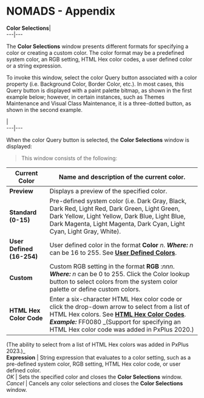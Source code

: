 # NOMADS - Appendix

**Color Selections**|   
---|---  
  
The **Color Selections** window presents different formats for specifying a color or creating a custom color. The color format may be a predefined system color, an RGB setting, HTML Hex color codes, a user defined color or a string expression.

To invoke this window, select the color Query button associated with a color property (i.e. Background Color, Border Color, etc.). In most cases, this Query button is displayed with a paint palette bitmap, as shown in the first example below; however, in certain instances, such as Themes Maintenance and Visual Class Maintenance, it is a three-dotted button, as shown in the second example.

|   
---|---  
  
When the color Query button is selected, the **Color Selections** window is displayed:

> This window consists of the following:

**Current Color** |  Name and description of the current color.  
---|---  
**Preview** |  Displays a preview of the specified color.  
**Standard (0-15)** |  Pre-defined system color (i.e. Dark Gray, Black, Dark Red, Light Red, Dark Green, Light Green, Dark Yellow, Light Yellow, Dark Blue, Light Blue, Dark Magenta, Light Magenta, Dark Cyan, Light Cyan, Light Gray, White).  
**User Defined (16-254)** |  User defined color in the format **Color** _n_. **_Where:_** _n_ can be 16 to 255. See **[User Defined Colors](../System%20Maintenance%20Tools/System%20Options/User%20Defined%20Colours.md)**.  
**Custom** |  Custom RGB setting in the format **RGB** :_nnn_. **_Where:_** _n_ can be 0 to 255. Click the Color lookup button to select colors from the system color palette or define custom colors.  
**HTML Hex Color Code** |  Enter a six-character HTML Hex color code or click the drop-down arrow to select from a list of HTML Hex colors. See **[HTML Hex Color Codes](../../control_object_properties/colour_properties.htm#hex_codes)**. **_Example:_** FF0080 _(Support for specifying an HTML Hex color code was added in PxPlus 2020.)  
(The ability to select from a list of HTML Hex colors was added in PxPlus 2023.)_  
**Expression** |  String expression that evaluates to a color setting, such as a pre-defined system color, RGB setting, HTML Hex color code, or user defined color.  
_OK_ |  Sets the specified color and closes the **Color Selections** window.  
_Cancel_ |  Cancels any color selections and closes the **Color Selections** window.
